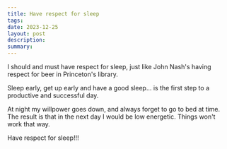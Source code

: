 ```yaml
---
title: Have respect for sleep
tags: 
date: 2023-12-25
layout: post
description: 
summary:
---
```



I should and must have respect for sleep, just like John Nash's having respect for beer in Princeton's library. 

Sleep early, get up early and have a good sleep... is the first step to a productive and successful day. 

At night my willpower goes down, and always forget to go to bed at time. The result is that in the next day I would be low energetic. Things won't work that way. 

Have respect for sleep!!!